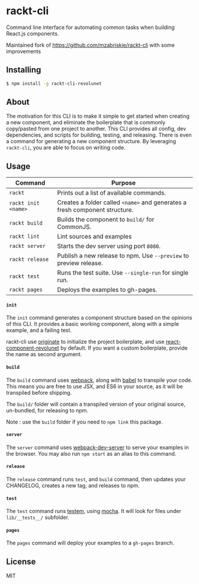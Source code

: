 # rackt-cli

Command line interface for automating common tasks when building React.js components.

Maintained fork of https://github.com/mzabriskie/rackt-cli with some improvements

## Installing

```bash
$ npm install -g rackt-cli-revolunet
```

## About

The motivation for this CLI is to make it simple to get started when creating a new component, and eliminate the boilerplate that is commonly copy/pasted from one project to another. This CLI provides all config, dev dependencies, and scripts for building, testing, and releasing. There is even a command for generating a new component structure. By leveraging `rackt-cli`, you are able to focus on writing code.

## Usage

| Command             | Purpose                                                                     |
| ------------------- | --------------------------------------------------------------------------- |
| `rackt`             | Prints out a list of available commands.                                    |
| `rackt init <name>` | Creates a folder called `<name>` and generates a fresh component structure. |
| `rackt build`       | Builds the component to `build/` for CommonJS.                              |
| `rackt lint`        | Lint sources and examples                                                   |
| `rackt server`      | Starts the dev server using port `8080`.                                    |
| `rackt release`     | Publish a new release to npm. Use `--preview` to preview release.           |
| `rackt test`        | Runs the test suite. Use `--single-run` for single run.                     |
| `rackt pages`       | Deploys the examples to gh-pages.                                           |


#### `init`

The `init` command generates a component structure based on the opinions of this CLI.
It provides a basic working component, along with a simple example, and a failing test.

rackt-cli use [originate](https://www.npmjs.com/package/originate) to initialize the project boilerplate, and use [react-component-revolunet](https://www.npmjs.com/package/originate-react-component-revolunet) by default. If you want a custom boilerplate, provide the name as second argument.


#### `build`

The `build` command uses [webpack](http://webpack.github.io/), along with [babel](https://babeljs.io/) to transpile your code.
This means you are free to use JSX, and ES6 in your source, as it will be transpiled before shipping.

The `build/` folder will contain a transpiled version of your original source, un-bundled, for releasing to npm.

Note : use the `build` folder if you need to `npm link` this package.

#### `server`

The `server` command uses [webpack-dev-server](http://webpack.github.io/docs/webpack-dev-server.html) to serve your examples in the browser.
You may also run `npm start` as an alias to this command.

#### `release`

The `release` command runs `test`, and `build` command, then updates your CHANGELOG, creates a new tag, and releases to npm.

#### `test`

The `test` command runs [testem](https://github.com/airportyh/testem), using [mocha](http://mochajs.org/).
It will look for files under `lib/__tests__/` subfolder.

#### `pages`

The `pages` command will deploy your examples to a `gh-pages` branch.

## License

MIT
